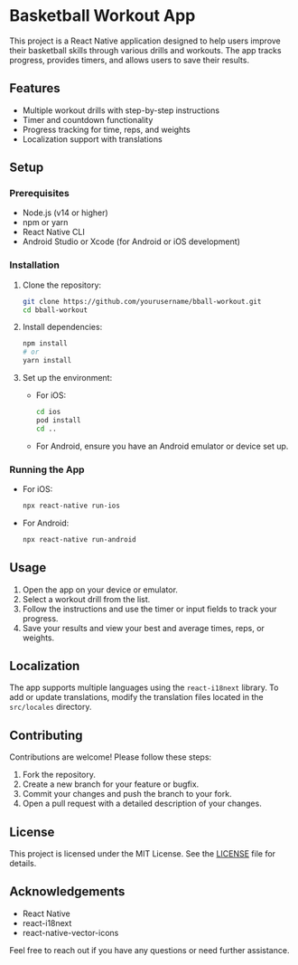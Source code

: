 # Basketball Workout App

This project is a React Native application designed to help users improve their basketball skills through various drills and workouts. The app tracks progress, provides timers, and allows users to save their results.

## Features

- Multiple workout drills with step-by-step instructions
- Timer and countdown functionality
- Progress tracking for time, reps, and weights
- Localization support with translations

## Setup

### Prerequisites

- Node.js (v14 or higher)
- npm or yarn
- React Native CLI
- Android Studio or Xcode (for Android or iOS development)

### Installation

1. Clone the repository:

   ```bash
   git clone https://github.com/yourusername/bball-workout.git
   cd bball-workout
   ```

2. Install dependencies:

   ```bash
   npm install
   # or
   yarn install
   ```

3. Set up the environment:

   - For iOS:

     ```bash
     cd ios
     pod install
     cd ..
     ```

   - For Android, ensure you have an Android emulator or device set up.

### Running the App

- For iOS:

  ```bash
  npx react-native run-ios
  ```

- For Android:

  ```bash
  npx react-native run-android
  ```

## Usage

1. Open the app on your device or emulator.
2. Select a workout drill from the list.
3. Follow the instructions and use the timer or input fields to track your progress.
4. Save your results and view your best and average times, reps, or weights.

## Localization

The app supports multiple languages using the `react-i18next` library. To add or update translations, modify the translation files located in the `src/locales` directory.

## Contributing

Contributions are welcome! Please follow these steps:

1. Fork the repository.
2. Create a new branch for your feature or bugfix.
3. Commit your changes and push the branch to your fork.
4. Open a pull request with a detailed description of your changes.

## License

This project is licensed under the MIT License. See the [LICENSE](LICENSE) file for details.

## Acknowledgements

- React Native
- react-i18next
- react-native-vector-icons

Feel free to reach out if you have any questions or need further assistance.
